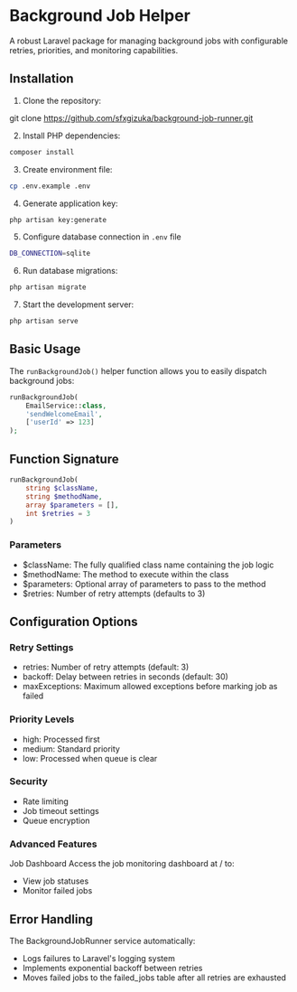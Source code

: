 # Background Job Helper

A robust Laravel package for managing background jobs with configurable retries, priorities, and monitoring capabilities.

## Installation

1. Clone the repository:

git clone https://github.com/sfxgizuka/background-job-runner.git


2. Install PHP dependencies:
```bash
composer install
```

3. Create environment file:
```bash
cp .env.example .env
```

4. Generate application key:
```bash
php artisan key:generate
```

5. Configure database connection in `.env` file
```bash
DB_CONNECTION=sqlite
```

6. Run database migrations:
```bash
php artisan migrate
```

7. Start the development server:
```bash
php artisan serve
```

## Basic Usage

The `runBackgroundJob()` helper function allows you to easily dispatch background jobs:

```php
runBackgroundJob(
    EmailService::class,
    'sendWelcomeEmail', 
    ['userId' => 123]
);
```

## Function Signature
```php
runBackgroundJob(
    string $className,
    string $methodName, 
    array $parameters = [],
    int $retries = 3
)
```
### Parameters

- $className: The fully qualified class name containing the job logic
- $methodName: The method to execute within the class
- $parameters: Optional array of parameters to pass to the method
- $retries: Number of retry attempts (defaults to 3)

## Configuration Options
### Retry Settings
- retries: Number of retry attempts (default: 3)
- backoff: Delay between retries in seconds (default: 30)
- maxExceptions: Maximum allowed exceptions before marking job as failed

### Priority Levels
- high: Processed first
- medium: Standard priority
- low: Processed when queue is clear

### Security
- Rate limiting
- Job timeout settings
- Queue encryption

### Advanced Features
Job Dashboard
Access the job monitoring dashboard at / to:

- View job statuses
- Monitor failed jobs

## Error Handling
The BackgroundJobRunner service automatically:

- Logs failures to Laravel's logging system
- Implements exponential backoff between retries
- Moves failed jobs to the failed_jobs table after all retries are exhausted
